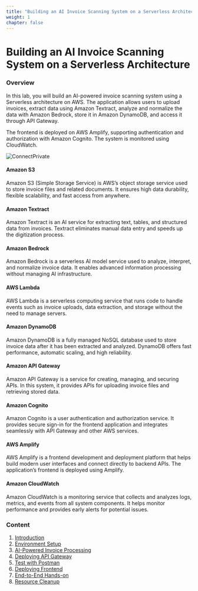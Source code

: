 ```yaml
---
title: "Building an AI Invoice Scanning System on a Serverless Architecture"
weight: 1
chapter: false
---
```


# Building an AI Invoice Scanning System on a Serverless Architecture

### Overview

In this lab, you will build an AI-powered invoice scanning system using a Serverless architecture on AWS. The application allows users to upload invoices, extract data using Amazon Textract, analyze and normalize the data with Amazon Bedrock, store it in Amazon DynamoDB, and access it through API Gateway.

The frontend is deployed on AWS Amplify, supporting authentication and authorization with Amazon Cognito. The system is monitored using CloudWatch.

![ConnectPrivate](/images/arc-logg.png)

#### Amazon S3

Amazon S3 (Simple Storage Service) is AWS’s object storage service used to store invoice files and related documents. It ensures high data durability, flexible scalability, and fast access from anywhere.

#### Amazon Textract

Amazon Textract is an AI service for extracting text, tables, and structured data from invoices. Textract eliminates manual data entry and speeds up the digitization process.

#### Amazon Bedrock

Amazon Bedrock is a serverless AI model service used to analyze, interpret, and normalize invoice data. It enables advanced information processing without managing AI infrastructure.

#### AWS Lambda

AWS Lambda is a serverless computing service that runs code to handle events such as invoice uploads, data extraction, and storage without the need to manage servers.

#### Amazon DynamoDB

Amazon DynamoDB is a fully managed NoSQL database used to store invoice data after it has been extracted and analyzed. DynamoDB offers fast performance, automatic scaling, and high reliability.

#### Amazon API Gateway

Amazon API Gateway is a service for creating, managing, and securing APIs. In this system, it provides APIs for uploading invoice files and retrieving stored data.

#### Amazon Cognito

Amazon Cognito is a user authentication and authorization service. It provides secure sign-in for the frontend application and integrates seamlessly with API Gateway and other AWS services.

#### AWS Amplify

AWS Amplify is a frontend development and deployment platform that helps build modern user interfaces and connect directly to backend APIs. The application’s frontend is deployed using Amplify.

#### Amazon CloudWatch

Amazon CloudWatch is a monitoring service that collects and analyzes logs, metrics, and events from all system components. It helps monitor performance and provides early alerts for potential issues.

### Content

1. [Introduction](1-Introduce/)
2. [Environment Setup](2-Environmentsetup/)
3. [AI-Powered Invoice Processing](3-AIpoweredinvoiceprocessing/)
4. [Deploying API Gateway](4-Deployingapigateway/)
5. [Test with Postman](5-Testwithpostman/)
6. [Deploying Frontend](6-Deployingfrontend/)
7. [End-to-End Hands-on](7-Endtoendhandson/)
8. [Resource Cleanup](8-Cleanup/)
